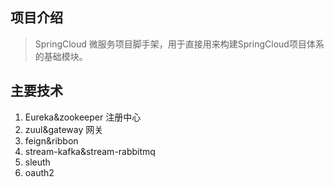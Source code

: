## 项目介绍
> SpringCloud 微服务项目脚手架，用于直接用来构建SpringCloud项目体系的基础模块。

## 主要技术

1. Eureka&zookeeper 注册中心
2. zuul&gateway 网关
3. feign&ribbon
4. stream-kafka&stream-rabbitmq
5. sleuth
6. oauth2